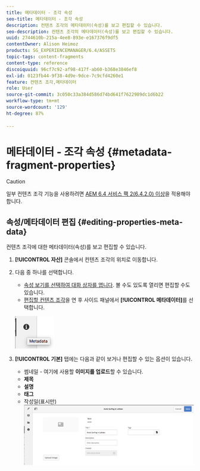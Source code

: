 ```yaml
---
title: 메타데이터 - 조각 속성
seo-title: 메타데이터 - 조각 속성
description: 컨텐츠 조각의 메타데이터(속성)를 보고 편집할 수 있습니다.
seo-description: 컨텐츠 조각의 메타데이터(속성)를 보고 편집할 수 있습니다.
uuid: 2744610b-215a-4ee8-893e-e167376f9df5
contentOwner: Alison Heimoz
products: SG_EXPERIENCEMANAGER/6.4/ASSETS
topic-tags: content-fragments
content-type: reference
discoiquuid: 96cf7c92-af98-417f-ab60-b368e3846ef8
exl-id: 0123fb44-9f38-4d9e-9dce-7c9cfd4260e1
feature: 컨텐츠 조각,메타데이터
role: User
source-git-commit: 3c050c33a384d586d74bd641f7622989dc1d6b22
workflow-type: tm+mt
source-wordcount: '129'
ht-degree: 87%

---
```


# 메타데이터 - 조각 속성 {#metadata-fragment-properties}

>[!CAUTION]
>
>일부 컨텐츠 조각 기능을 사용하려면 [AEM 6.4 서비스 팩 2(6.4.2.0) 이상](/help/release-notes/sp-release-notes.md)을 적용해야 합니다.

## 속성/메타데이터 편집 {#editing-properties-meta-data}

컨텐츠 조각에 대한 메타데이터(속성)를 보고 편집할 수 있습니다.

1. **[!UICONTROL 자산]** 콘솔에서 컨텐츠 조각의 위치로 이동합니다.
1. 다음 중 하나를 선택합니다.

   * [속성 보기를 선택하여 대화 상자를 엽니다](managing-assets-touch-ui.md#editing-properties). 볼 수도 있도록 열리면 편집할 수도 있습니다.
   * [편집할 컨텐츠 조각](content-fragments-managing.md#opening-the-fragment-editor)을 연 후 사이드 패널에서 **[!UICONTROL 메타데이터]**&#x200B;를 선택합니다.

   ![cfm-6420-06](assets/cfm-6420-06.png)

1. **[!UICONTROL 기본]** 탭에는 다음과 같이 보거나 편집할 수 있는 옵션이 있습니다.

   * 썸네일 - 여기에 사용할 **이미지를 업로드**&#x200B;할 수 있습니다.
   * **제목**
   * **설명**
   * **태그**
   * 작성일(표시만)
   ![cfm-6420-07](assets/cfm-6420-07.png)
